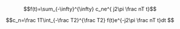 $$f(t)=\sum_{-\infty}^{\infty} c_ne^{ j2\pi \frac nT t}$$

$$c_n=\frac 1T\int_{-\frac T2}^{\frac T2} f(t)e^{-j2\pi \frac nT t}dt $$